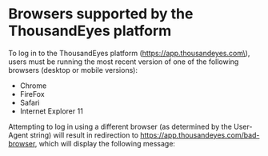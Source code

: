 # Browsers supported by the ThousandEyes platform

To log in to the ThousandEyes platform \(https://app.thousandeyes.com\), users must be running the most recent version of one of the following browsers \(desktop or mobile versions\):

* Chrome
* FireFox
* Safari
* Internet Explorer 11

 Attempting to log in using a different browser \(as determined by the User-Agent string\) will result in redirection to https://app.thousandeyes.com/bad-browser, which will display the following message:

